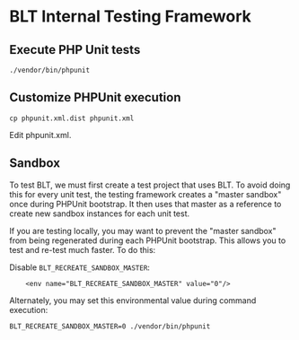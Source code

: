 # BLT Internal Testing Framework

## Execute PHP Unit tests

```
./vendor/bin/phpunit
```

## Customize PHPUnit execution

```
cp phpunit.xml.dist phpunit.xml
```

Edit phpunit.xml.

## Sandbox

To test BLT, we must first create a test project that uses BLT. To avoid doing this for every unit test, the testing framework creates a "master sandbox" once during PHPUnit bootstrap. It then uses that master as a reference to create new sandbox instances for each unit test.

If you are testing locally, you may want to prevent the "master sandbox" from being regenerated during each PHPUnit bootstrap. This allows you to test and re-test much faster. To do this:

Disable `BLT_RECREATE_SANDBOX_MASTER`:
```
    <env name="BLT_RECREATE_SANDBOX_MASTER" value="0"/>
```

Alternately, you may set this environmental value during command execution:
```
BLT_RECREATE_SANDBOX_MASTER=0 ./vendor/bin/phpunit
```
